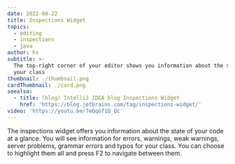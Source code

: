 ```yaml
---
date: 2022-08-22
title: Inspections Widget
topics:
  - editing
  - inspections
  - java
author: hs
subtitle: >-
  The top-right corner of your editor shows you information about the state of
  your class
thumbnail: ./thumbnail.png
cardThumbnail: ./card.png
seealso:
  - title: (blog) IntelliJ IDEA blog Inspections Widget
    href: 'https://blog.jetbrains.com/tag/inspections-widget/'
video: 'https://youtu.be/7eQqGf1Q_Qc'
---
```

The inspections widget offers you information about the state of your code at a glance. You will see information for errors, warnings, weak warnings, server problems, grammar errors and typos for your class. You can choose to highlight them all and press F2 to navigate between them.

